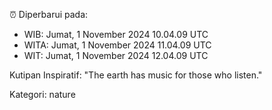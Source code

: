 ⏰ Diperbarui pada:
- WIB: Jumat, 1 November 2024 10.04.09 UTC
- WITA: Jumat, 1 November 2024 11.04.09 UTC
- WIT: Jumat, 1 November 2024 12.04.09 UTC

Kutipan Inspiratif:
"The earth has music for those who listen."


Kategori: nature

